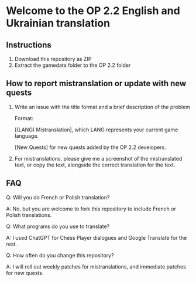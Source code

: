 # Welcome to the OP 2.2 English and Ukrainian translation 

## Instructions
1. Download this repository as ZIP
2. Extract the gamedata folder to the OP 2.2 folder

## How to report mistranslation or update with new quests
1. Write an issue with the title format and a brief description of the problem

    Format:
    
    [(LANG) Mistranslation], which LANG represents your current game language.

    [New Quests] for new quests added by the OP 2.2 developers.

2. For mistranslations, please give me a screenshot of the mistranslated text, or copy the text, alongside the correct translation for the text. 


## FAQ
Q: Will you do French or Polish translation?

A: No, but you are welcome to fork this repository to include French or Polish translations.

Q: What programs do you use to translate?

A: I used ChatGPT for Chess Player dialogues and Google Translate for the rest.

Q: How often do you change this repository?

A: I will roll out weekly patches for mistranslations, and immediate patches for new quests. 